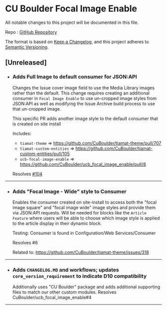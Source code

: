 # CU Boulder Focal Image Enable

All notable changes to this project will be documented in this file.

Repo : [GitHub Repository](https://github.com/CuBoulder/ucb_focal_image_enable)

The format is based on [Keep a Changelog](https://keepachangelog.com/en/1.0.0/),
and this project adheres to [Semantic Versioning](https://semver.org/spec/v2.0.0.html).

## [Unreleased]

- ### Adds Full Image to default consumer for JSON:API
  Changes the Issue cover image field to use the Media Library images rather than the default. This change requires creating an additional consumer in `Focal Image Enable` to use un-cropped image styles from JSON:API as well as modifying the Issue Archive build process to use that un-cropped image.
  
  This specific PR adds another image style to the default consumer that is created on site install
  
  Includes:
  - `tiamat-theme` => https://github.com/CuBoulder/tiamat-theme/pull/707
  - `tiamat-custom-entities` =>  https://github.com/CuBoulder/tiamat-custom-entities/pull/105
  - `ucb-focal-image-enable` => https://github.com/CuBoulder/ucb_focal_image_enable/pull/8
  
  Resolves [#104 ](https://github.com/CuBoulder/tiamat-custom-entities/issues/104)
---

- ### Adds "Focal Image - Wide" style to Consumer
  Enables the consumer created on site-install to access both the "focal image square" and "focal image wide" image styles and provide them via JSON:API requests. Will be needed for blocks like the `Article Feature` where users will be able to choose which image style is applied to the article display in their dynamic block. 
  
  Testing: Consumer is found in Configuration/Web Services/Consumer
  
  Resolves #6 
  
  Related to: https://github.com/CuBoulder/tiamat-theme/issues/318
---

- ### Adds `CHANGELOG.MD` and workflows; updates `core_version_requirement` to indicate D10 compatibility
  Additionally uses "CU Boulder" package and adds additional supporting files to match our other custom modules. Resolves CuBoulder/ucb_focal_image_enable#4
---
